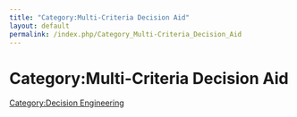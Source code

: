 ```yaml
---
title: "Category:Multi-Criteria Decision Aid"
layout: default
permalink: /index.php/Category_Multi-Criteria_Decision_Aid
---
```


# Category:Multi-Criteria Decision Aid

[Category:Decision Engineering](Category_Decision_Engineering)